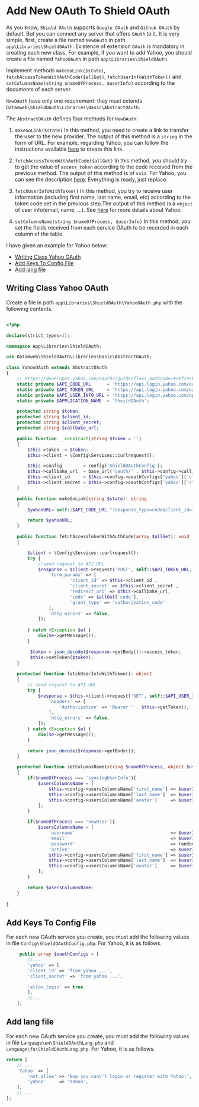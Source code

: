 # Add New OAuth To Shield OAuth

As you know, `Shield OAuth` supports `Google OAuth` and `Github OAuth` by default. But you can connect any server that offers `OAuth` to it.
It is very simple, first, create a file named `NewOAuth` in path `app\Libraries\ShieldOAuth`. Existence of extension `OAuth` is mandatory in creating each new class. For example, if you want to add Yahoo, you should create a file named `YahooOAuth` in path `app\Libraries\ShieldOAuth`.

Implement methods `makeGoLink($state)`, `fetchAccessTokenWithAuthCode($allGet)`, `fetchUserInfoWithToken()` and `setColumnsName(string $nameOfProcess, $userInfo)` according to the documents of each server.

`NewOAuth` have only one requirement: they must extends `Datamweb\ShieldOAuth\Libraries\Basic\AbstractOAuth`.

The `AbstractOAuth` defines four methods for `NewOAuth`:

1. `makeGoLink($state)` In this method, you need to create a link to transfer the user to the new provider. The output of this method is a `string` in the form of URL. For example, regarding Yahoo, you can follow the instructions available [here](https://developer.yahoo.com/oauth2/guide/flows_authcode/#step-2-get-an-authorization-url-and-authorize-access) to create this link.
 
2. `fetchAccessTokenWithAuthCode($allGet)` In this method, you should try to get the value of `access_token` according to the code received from the previous method. The output of this method is of `void`. For Yahoo, you can see the description [here](https://developer.yahoo.com/oauth2/guide/flows_authcode/#step-4-exchange-authorization-code-for-access-token). Everything is ready, just replace.

3. `fetchUserInfoWithToken()` In this method, you try to receive user information (including first name, last name, email, etc) according to the token code set in the previous step.The output of this method is a `object` of user info(email, name, ...). See [here](https://developer.yahoo.com/oauth2/guide/OpenID2) for more details about Yahoo.

4. `setColumnsName(string $nameOfProcess, $userInfo)` In this method, you set the fields received from each service OAuth to be recorded in each column of the table.

I have given an example for Yahoo below:

- [Writing Class Yahoo OAuth](#writing-class-yahoo-oauth) 
- [Add Keys To Config File](#add-keys-to-config-file) 
- [Add lang file](#add-lang-file)


## Writing Class Yahoo OAuth 

Create a file in path `app\Libraries\ShieldOAuth\YahooOAuth.php` with the following contents.

```php

<?php

declare(strict_types=1);

namespace App\Libraries\ShieldOAuth;

use Datamweb\ShieldOAuth\Libraries\Basic\AbstractOAuth;

class YahooOAuth extends AbstractOAuth
{
    // https://developer.yahoo.com/oauth2/guide/flows_authcode/#refresh-token-label
    static private $API_CODE_URL      = 'https://api.login.yahoo.com/oauth2/request_auth';
    static private $API_TOKEN_URL     = 'https://api.login.yahoo.com/oauth2/get_token';
    static private $API_USER_INFO_URL = 'https://api.login.yahoo.com/openid/v1/userinfo';
    static private $APPLICATION_NAME  = 'SheildOAuth';

    protected string $token;
    protected string $client_id;
    protected string $client_secret;
    protected string $callbake_url;

    public function __construct(string $token = '')
    {
        $this->token  = $token;
        $this->client = \Config\Services::curlrequest();

        $this->config        = config('ShieldOAuthConfig');
        $this->callbake_url  = base_url('oauth/' . $this->config->call_back_route);
        $this->client_id     = $this->config->oauthConfigs['yahoo']['client_id'];
        $this->client_secret = $this->config->oauthConfigs['yahoo']['client_secret'];
    }

    public function makeGoLink(string $state): string
    {
        $yahooURL= self::$API_CODE_URL."?response_type=code&client_id={$this->client_id}&redirect_uri={$this->callbake_url}&state={$state}";

        return $yahooURL;
    }

    public function fetchAccessTokenWithAuthCode(array $allGet): void
    {

        $client = \Config\Services::curlrequest();
        try {
            //send request to API URL
            $response = $client->request('POST', self::$API_TOKEN_URL, [
                'form_params' => [
                        'client_id' => $this->client_id ,
                        'client_secret' => $this->client_secret ,
                        'redirect_uri' => $this->callbake_url,
                        'code' => $allGet['code'],
                        'grant_type' => 'authorization_code'
                ],
                'http_errors' => false,
            ]);
            
        } catch (Exception $e) {
            die($e->getMessage());
        }

         $token = json_decode($response->getBody())->access_token;
         $this->setToken($token);
    }
    
    protected function fetchUserInfoWithToken(): object
    {
        // send request to API URL
        try {
            $response = $this->client->request('GET', self::$API_USER_INFO_URL, [
                'headers' => [
                    'Authorization' => 'Bearer ' . $this->getToken(),
                ],
                'http_errors' => false,
            ]);
        } catch (Exception $e) {
            die($e->getMessage());
        }

        return json_decode($response->getBody());
    }

    protected function setColumnsName(string $nameOfProcess, object $userInfo): array
    {
        if($nameOfProcess === 'syncingUserInfo'){
            $usersColumnsName = [
                $this->config->usersColumnsName['first_name'] => $userInfo->given_name,
                $this->config->usersColumnsName['last_name']  => $userInfo->family_name,
                $this->config->usersColumnsName['avatar']     => $userInfo->picture,
            ];
        }

        if($nameOfProcess === 'newUser'){
            $usersColumnsName = [
                'username'                                    => $userInfo->nickname,
                'email'                                       => $userInfo->email,
                'password'                                    => random_string('crypto', 32),
                'active'                                      => $userInfo->email_verified,
                $this->config->usersColumnsName['first_name'] => $userInfo->given_name,
                $this->config->usersColumnsName['last_name']  => $userInfo->family_name,
                $this->config->usersColumnsName['avatar']     => $userInfo->picture,
            ];
        }

        return $usersColumnsName;
    }
    
}

```

## Add Keys To Config File 
For each new OAuth service you create, you must add the following values in file `Config\ShieldOAuthConfig.php`. For Yahoo, it is as follows.

```php
     public array $oauthConfigs = [
        //...
        'yahoo' => [
        'client_id' => 'from yahoo ...',
        'client_secret' => 'from yahoo ...',

        'allow_login' => true
        ],
        //...
    ];
```

## Add lang file
For each new OAuth service you create, you must add the following values in file `Language\en\ShieldOAuthLang.php` and `Language\fa\ShieldOAuthLang.php`. For Yahoo, it is as follows.

```php
return [
    // ...
    'Yahoo' => [
        'not_allow' => 'Now you can\'t login or register with Yahoo!',
        'yahoo'     => 'Yahoo',
    ],
    // ...
];
```